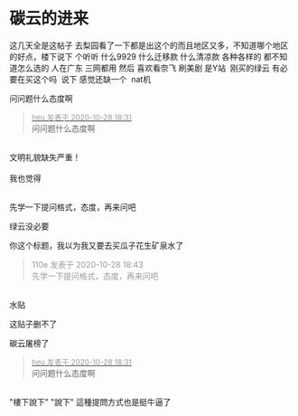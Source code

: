 # 碳云的进来


这几天全是这帖子 去梨园看了一下都是出这个的而且地区又多，不知道哪个地区的好点，楼下说下 个听听 什么9929 什么迁移款 什么清凉款 各种各样的 都不知道怎么选的 人在广东 三网都用 然后 喜欢看奈飞 刷美剧 是Y站&nbsp;&nbsp;刚买的绿云 有必要在买这个吗&nbsp;&nbsp;说下 感觉还缺一个&nbsp;&nbsp;nat机

问问题什么态度啊

<div class="quote"><blockquote><font size="2"><a href="https://www.hostloc.com/forum.php?mod=redirect&amp;goto=findpost&amp;pid=9365516&amp;ptid=759512" target="_blank"><font color="#999999">heu 发表于 2020-10-28 18:31</font></a></font><br />
问问题什么态度啊</blockquote></div><br />
文明礼貌缺失严重！<br />
<br />
我也觉得<br />
<br />
<img src="static/image/smiley/default/lol.gif" smilieid="12" border="0" alt="" /><img src="static/image/smiley/default/lol.gif" smilieid="12" border="0" alt="" /><img src="static/image/smiley/default/lol.gif" smilieid="12" border="0" alt="" />

先学一下提问格式，态度，再来问吧

绿云没必要<img id="aimg_j7U35" onclick="zoom(this, this.src, 0, 0, 0)" class="zoom" src="https://cdn.jsdelivr.net/gh/hishis/forum-master/public/images/patch.gif" onmouseover="img_onmouseoverfunc(this)" onload="thumbImg(this)" border="0" alt="" />

你这个标题，我以为我又要去买瓜子花生矿泉水了

<div class="quote"><blockquote><font color="#999999">110e 发表于 2020-10-28 18:43</font><br />
<font color="#999999">先学一下提问格式，态度，再来问吧</font></blockquote></div><br />
水贴

这贴子删不了

碳云屠榜了

<div class="quote"><blockquote><font size="2"><a href="https://www.hostloc.com/forum.php?mod=redirect&amp;goto=findpost&amp;pid=9365516&amp;ptid=759512" target="_blank"><font color="#999999">heu 发表于 2020-10-28 18:31</font></a></font><br />
问问题什么态度啊</blockquote></div><br />
&quot;樓下說下&quot; &quot;說下&quot; 這種提問方式也是挺牛逼了<img src="static/image/smiley/default/lol.gif" smilieid="12" border="0" alt="" />
